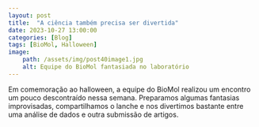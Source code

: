 ```yaml
---
layout: post
title:  "A ciência também precisa ser divertida"
date: 2023-10-27 13:00:00
categories: [Blog]
tags: [BioMol, Halloween]
image: 
    path: /assets/img/post40image1.jpg
    alt: Equipe do BioMol fantasiada no laboratório
---
```


Em comemoração ao halloween, a equipe do BioMol realizou um encontro um pouco descontraído nessa semana. Preparamos algumas fantasias improvisadas, compartilhamos o lanche e nos divertimos bastante entre uma análise de dados e outra submissão de artigos.